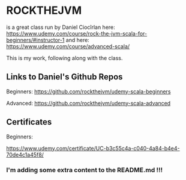 # ROCKTHEJVM
is a great class run by Daniel Ciocîrlan here:
https://www.udemy.com/course/rock-the-jvm-scala-for-beginners/#instructor-1
and here:
https://www.udemy.com/course/advanced-scala/

This is my work, following along with the class.

## Links to Daniel's Github Repos
Beginners: https://github.com/rockthejvm/udemy-scala-beginners

Advanced: https://github.com/rockthejvm/udemy-scala-advanced

## Certificates
Beginners:

https://www.udemy.com/certificate/UC-b3c55c4a-c040-4a84-b4e4-70de4c1a45f8/


### I'm adding some extra content to the README.md !!!